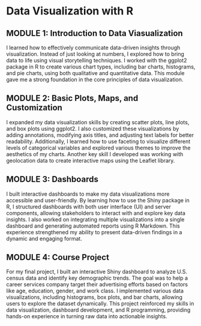<h1>Data Visualization with R
<h2>MODULE 1: Introduction to Data Viasualization</h2>
I learned how to effectively communicate data-driven insights through visualization. Instead of just looking at numbers, I explored how to bring data to life using visual storytelling techniques. I worked with the ggplot2 package in R to create various chart types, including bar charts, histograms, and pie charts, using both qualitative and quantitative data. This module gave me a strong foundation in the core principles of data visualization.
  
<h2>MODULE 2: Basic Plots, Maps, and Customization</h2>
I expanded my data visualization skills by creating scatter plots, line plots, and box plots using ggplot2. I also customized these visualizations by adding annotations, modifying axis titles, and adjusting text labels for better readability. Additionally, I learned how to use faceting to visualize different levels of categorical variables and explored various themes to improve the aesthetics of my charts. Another key skill I developed was working with geolocation data to create interactive maps using the Leaflet library.

<h2>MODULE 3: Dashboards</h2>
I built interactive dashboards to make my data visualizations more accessible and user-friendly. By learning how to use the Shiny package in R, I structured dashboards with both user interface (UI) and server components, allowing stakeholders to interact with and explore key data insights. I also worked on integrating multiple visualizations into a single dashboard and generating automated reports using R Markdown. This experience strengthened my ability to present data-driven findings in a dynamic and engaging format.

<h2>MODULE 4: Course Project</h2>
For my final project, I built an interactive Shiny dashboard to analyze U.S. census data and identify key demographic trends. The goal was to help a career services company target their advertising efforts based on factors like age, education, gender, and work class. I implemented various data visualizations, including histograms, box plots, and bar charts, allowing users to explore the dataset dynamically. This project reinforced my skills in data visualization, dashboard development, and R programming, providing hands-on experience in turning raw data into actionable insights.

